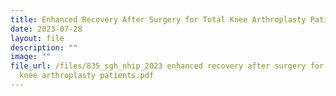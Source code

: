 ```yaml
---
title: Enhanced Recovery After Surgery for Total Knee Arthroplasty Patients
date: 2023-07-28
layout: file
description: ""
image: ""
file_url: /files/835_sgh_nhip_2023 enhanced recovery after surgery for total
  knee arthroplasty patients.pdf
---
```

